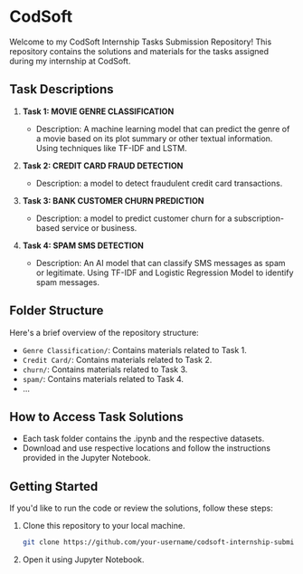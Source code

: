 # CodSoft

Welcome to my CodSoft Internship Tasks Submission Repository! This repository contains the solutions and materials for the tasks assigned during my internship at CodSoft.

## Task Descriptions

1. **Task 1: MOVIE GENRE CLASSIFICATION**
   - Description: A machine learning model that can predict the genre of a movie based on its plot summary or other textual information. Using techniques like TF-IDF and LSTM.

2. **Task 2: CREDIT CARD FRAUD DETECTION**
   - Description: a model to detect fraudulent credit card transactions.

3. **Task 3: BANK CUSTOMER CHURN PREDICTION**
   - Description: a model to predict customer churn for a subscription-based service or business.


4. **Task 4: SPAM SMS DETECTION**
   - Description: An AI model that can classify SMS messages as spam or legitimate. Using TF-IDF and Logistic Regression Model to identify spam messages.

## Folder Structure

Here's a brief overview of the repository structure:

- `Genre Classification/`: Contains materials related to Task 1.
- `Credit Card/`: Contains materials related to Task 2.
- `churn/`: Contains materials related to Task 3.
- `spam/`: Contains materials related to Task 4.
- ...

## How to Access Task Solutions

- Each task folder contains the .ipynb and the respective datasets.
- Download and use respective locations and follow the instructions provided in the Jupyter Notebook.

## Getting Started

If you'd like to run the code or review the solutions, follow these steps:

1. Clone this repository to your local machine.
   ```bash
   git clone https://github.com/your-username/codsoft-internship-submission.git
2. Open it using Jupyter Notebook.
